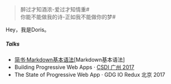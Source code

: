 > 醉过才知酒浓-爱过才知情重#<br>
> 你能不能做我的诗-正如我不能做你的梦#

Hey，我是Doris。


##### Talks

- [简书·Markdown基本语法](https://www.jianshu.com/p/191d1e21f7ed)[Markdown基本语法]
- Building Progressive Web Apps · [CSDI 广州 2017](http://www.csdisummit.com/)
- The State of Progressive Web App · GDG IO Redux 北京 2017


